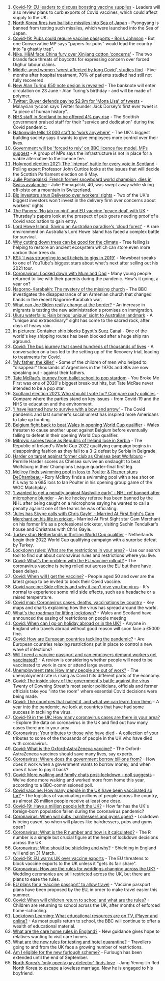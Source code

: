 1. [Covid-19: EU leaders to discuss boosting vaccine supplies](https://www.bbc.co.uk/news/world-europe-56519331) - Leaders will also review plans to curb exports of Covid vaccines, which could affect supply to the UK.
2. [North Korea fires two ballistic missiles into Sea of Japan](https://www.bbc.co.uk/news/world-asia-56518998) - Pyongyang is banned from testing such missiles, which were launched into the Sea of Japan.
3. [Covid-19: Pubs could require vaccine passports - Boris Johnson](https://www.bbc.co.uk/news/uk-politics-56517486) - But one Conservative MP says "papers for pubs" would lead the country into "a ghastly trap".
4. [Nike, H&M face China fury over Xinjiang cotton 'concerns'](https://www.bbc.co.uk/news/world-asia-china-56519411) - The two brands face threats of boycotts for expressing concern over forced Uighur labour claims.
5. [Middle-aged women 'worst affected by long Covid', studies find](https://www.bbc.co.uk/news/health-56509340) - Five months after hospital treatment, 70% of patients studied had still not fully recovered.
6. [New Alan Turing £50 note design is revealed](https://www.bbc.co.uk/news/business-56503741) - The banknote will enter circulation on 23 June - Alan Turing's birthday - and will be made of polymer.
7. [Twitter: Buyer defends paying $2.9m for 'Mona Lisa' of tweets](https://www.bbc.co.uk/news/business-56506466) - Malaysian tycoon says Twitter founder Jack Dorsey's first ever tweet is "a piece of human history".
8. [NHS staff in Scotland to be offered 4% pay rise](https://www.bbc.co.uk/news/uk-scotland-56518221) - The Scottish government praised staff for their "service and dedication" during the Covid pandemic.
9. [Nationwide tells 13,000 staff to 'work anywhere'](https://www.bbc.co.uk/news/business-56510574) - The UK's biggest building society says it wants to give employees more control over their lives.
10. [Government will be 'forced to rely' on BBC licence fee model, MPs suggest](https://www.bbc.co.uk/news/entertainment-arts-56507215) - A group of MPs says the infrastructure is not in place for a viable alternative to the licence fee.
11. [Holyrood election 2021: The 'intense' battle for every vote in Scotland](https://www.bbc.co.uk/news/uk-scotland-56512440) - Polling expert Professor John Curtice looks at the issues that will decide the Scottish Parliament election on 6 May.
12. [Julie Pomagalski, French former snowboard world champion, dies in Swiss avalanche](https://www.bbc.co.uk/news/world-europe-56518597) - Julie Pomagalski, 40, was swept away while skiing off-piste on a mountain in Switzerland.
13. [Big investors shun Deliveroo over workers' rights](https://www.bbc.co.uk/news/business-56515498) - Two of the UK's biggest investors won't invest in the delivery firm over concerns about workers' rights.
14. [The Papers: 'No jab no pint' and EU vaccine 'peace deal' with UK](https://www.bbc.co.uk/news/blogs-the-papers-56518557) - Thursday's papers look at the prospect of pub goers needing proof of a Covid vaccination to gain entry.
15. [Lord Howe Island: Saving an Australian paradise's 'cloud forest'](https://www.bbc.co.uk/news/world-australia-56452910) - A rare environment on Australia's Lord Howe Island has faced a complex battle for survival.
16. [Why cutting down trees can be good for the climate](https://www.bbc.co.uk/news/science-environment-56450965) - Tree felling is helping to restore an ancient ecosystem which can store even more carbon than trees do.
17. [KSI: 'I was struggling to sell tickets to gigs in 2019'](https://www.bbc.co.uk/news/newsbeat-56488344) - Newsbeat speaks to one of YouTube's biggest stars about what's next after selling out his 2021 tour.
18. [Coronavirus: Locked down with Mum and Dad](https://www.bbc.co.uk/news/uk-56450963) - Many young people returned to live with their parents during the pandenic. How's it going, a year on?
19. [Nagorno-Karabakh: The mystery of the missing church](https://www.bbc.co.uk/news/world-europe-56517835) - The BBC investigates the disappearance of an Armenian church that changed hands in the recent Nagorno-Karabakh war.
20. [What can Joe Biden really change at the border?](https://www.bbc.co.uk/news/world-us-canada-56514320) - An increase in migrants is testing the new administration's promises on immigration.
21. [Uluru waterfalls: Rain brings 'unique' sight to Australian landmark](https://www.bbc.co.uk/news/world-australia-56506799) - A "unique and extraordinary" sight has come to the sacred rock, after days of heavy rain.
22. [In pictures: Container ship blocks Egypt's Suez Canal](https://www.bbc.co.uk/news/world-middle-east-56516151) - One of the world's key shipping routes has been blocked after a huge ship ran aground.
23. [Covid: The bus journey that saved hundreds of thousands of lives](https://www.bbc.co.uk/news/health-56508369) - A conversation on a bus led to the setting up of the Recovery trial, leading to treatments for Covid.
24. ['My father, the killer'](https://www.bbc.co.uk/news/stories-51379981) - Some of the children of men who helped to "disappear" thousands of Argentines in the 1970s and 80s are now speaking out - against their fathers.
25. [Tate McRae's journey from ballet school to pop stardom](https://www.bbc.co.uk/news/entertainment-arts-56508538) - You Broke Me First was one of 2020's biggest break-out hits, but Tate McRae never intended to be a pop star.
26. [Scotland election 2021: Who should I vote for? Compare party policies](https://www.bbc.co.uk/news/uk-scotland-scotland-politics-56510773) - Compare where the parties stand on key issues - from Covid-19 and the NHS to education and the environment.
27. ['I have learned how to survive with a bow and arrow'](https://www.bbc.co.uk/news/business-56495443) - The Covid pandemic and last summer's social unrest has inspired more Americans to take up hunting.
28. [Belgium fight back to beat Wales in opening World Cup qualifier](https://www.bbc.co.uk/sport/football/56424467) - Wales threaten to cause another upset against Belgium before eventually falling to defeat in their opening World Cup qualifier.
29. [Mitrovic scores twice as Republic of Ireland lose in Serbia](https://www.bbc.co.uk/sport/football/56491904) - The Republic of Ireland's World Cup 2022 qualifying campaign begins in disappointing fashion as they fall to a 3-2 defeat by Serbia in Belgrade.
30. [Harder on target against former club as Chelsea beat Wolfsburg](https://www.bbc.co.uk/sport/football/56501217) - Pernille Harder scores as Chelsea survive an onslaught to beat Wolfsburg in their Champions League quarter-final first leg.
31. [McIlroy finds swimming pool in loss to Poulter & Rozner stuns DeChambeau ](https://www.bbc.co.uk/sport/golf/56514967) - Rory McIlroy finds a swimming pool with a tee shot on his way to a 6&5 loss to Ian Poulter in his opening group game of the WGC Matchplay.
32. ['I wanted to get a penalty against Nashville early' - NHL ref banned after microphone blunder](https://www.bbc.co.uk/sport/ice-hockey/56515077) - An ice hockey referee has been banned by the NHL after being caught on a microphone saying he wanted to call a penalty against one of the teams he was officiating.
33. ['Jules has Skype calls with Chris Gayle' - Married At First Sight's Cam Merchant on his life in cricket ](https://www.bbc.co.uk/sport/cricket/56470360) - Married At First Sight star Cam Merchant on his former life as a professional cricketer, visiting Sachin Tendulkar's house and Christmas with Chris Gayle.
34. [Turkey stun Netherlands in thrilling World Cup qualifier](https://www.bbc.co.uk/sport/football/56516042) - Netherlands begin their 2022 World Cup qualifying campaign with a surprise defeat by Turkey.
35. [Lockdown rules: What are the restrictions in your area?](https://www.bbc.co.uk/news/uk-54373904) - Use our search tool to find out about coronavirus rules and restrictions where you live.
36. [Covid: What’s the problem with the EU vaccine rollout?](https://www.bbc.co.uk/news/explainers-52380823) - The coronavirus vaccine is being rolled out across the EU but there have been delays.
37. [Covid: When will I get the vaccine?](https://www.bbc.co.uk/news/health-55045639) - People aged 50 and over are the latest group to be invited to book their Covid vaccine.
38. [Covid vaccine: Side effects and why it can’t give you the virus](https://www.bbc.co.uk/news/health-56437270) - It's normal to experience some mild side effects, such as a headache or a raised temperature.
39. [Covid map: Coronavirus cases, deaths, vaccinations by country](https://www.bbc.co.uk/news/world-51235105) - Key maps and charts explaining how the virus has spread around the world.
40. [What's the roadmap for lifting lockdown?](https://www.bbc.co.uk/news/explainers-52530518) - Wales and Scotland have announced the easing of restrictions on people meeting
41. [Covid: When can I go on holiday abroad or in the UK?](https://www.bbc.co.uk/news/explainers-52646738) - Anyone in England who travels abroad without good reason will soon face a £5000 fine.
42. [Covid: How are European countries tackling the pandemic?](https://www.bbc.co.uk/news/explainers-53640249) - Are European countries relaxing restrictions put in place to control a new wave of infections?
43. [Will I need a vaccine passport and can employers demand workers get vaccinated?](https://www.bbc.co.uk/news/explainers-55718553) - A review is considering whether people will need to be vaccinated to work in care or attend large events.
44. [Unemployment rate: How many people are out of work?](https://www.bbc.co.uk/news/business-52660591) - The unemployment rate is rising as Covid hits different parts of the economy.
45. [Covid: The inside story of the government's battle against the virus](https://www.bbc.co.uk/news/uk-politics-56361599) - Twenty of Downing Street's most senior politicians, officials and former officials take you "into the room" where essential Covid decisions were being made.
46. [Covid: The countries that nailed it, and what we can learn from them](https://www.bbc.co.uk/news/uk-56455030) - A year into the pandemic, we look at countries that have had some success in tackling the virus.
47. [Covid-19 in the UK: How many coronavirus cases are there in your area?](https://www.bbc.co.uk/news/uk-51768274) - Explore the data on coronavirus in the UK and find out how many cases there are in your area.
48. [Coronavirus: Your tributes to those who have died](https://www.bbc.co.uk/news/uk-52676411) - A collection of your tributes to some of the thousands of people in the UK who have died with coronavirus.
49. [Covid: What is the Oxford-AstraZeneca vaccine?](https://www.bbc.co.uk/news/health-55302595) - The Oxford-AstraZeneca vaccines should save many lives, say experts.
50. [Coronavirus: Where does the government borrow billions from?](https://www.bbc.co.uk/news/business-50504151) - How does it work when a government wants to borrow money, and when does it have to pay it back?
51. [Covid: More walking and family chats post-lockdown - poll suggests](https://www.bbc.co.uk/news/uk-56490823) - We've done more walking and worked more from home this year, according to a BBC-commissioned poll.
52. [Covid vaccine: How many people in the UK have been vaccinated so far?](https://www.bbc.co.uk/news/health-55274833) - The logistics of vaccinating millions of people across the country, as almost 28 million people receive at least one dose.
53. [Covid-19: Have a million people left the UK?](https://www.bbc.co.uk/news/uk-56435100) - How far has the UK's foreign-born population fallen during the coronavirus pandemic?
54. [Coronavirus: When will pubs, hairdressers and gyms open?](https://www.bbc.co.uk/news/explainers-53349989) - Lockdown is being eased, so when will places like hairdressers, pubs and gyms open?
55. [Coronavirus: What is the R number and how is it calculated?](https://www.bbc.co.uk/news/health-52473523) - The R number is a simple but crucial figure at the heart of lockdown decisions across the UK.
56. [Coronavirus: Who should be shielding and why?](https://www.bbc.co.uk/news/health-51997151) - Shielding in England will end on 31 March.
57. [Covid-19: EU warns UK over vaccine exports](https://www.bbc.co.uk/news/45877605) - The EU threatens to block vaccine exports to the UK unless it "gets its fair share".
58. [Coronavirus: How are the rules for weddings changing across the UK?](https://www.bbc.co.uk/news/explainers-52811509) - Wedding ceremonies are still restricted across the UK, but there are plans to ease the rules.
59. [EU plans for a 'vaccine passport' to allow travel](https://www.bbc.co.uk/news/world-europe-56436910) - 'Vaccine passport' plans have been proposed by the EU, in order to make travel easier this summer.
60. [Covid: When will children return to school and what are the rules?](https://www.bbc.co.uk/news/education-51643556) - Children are returning to school across the UK, after months of enforced home-schooling.
61. [Lockdown Learning: What educational resources are on TV, iPlayer and online?](https://www.bbc.co.uk/news/education-55591821) - As most pupils return to school, the BBC will continue to offer a wealth of educational material.
62. [What are the care home rules in England?](https://www.bbc.co.uk/news/explainers-53503712) - New guidance gives hope to relatives wanting to visit care homes.
63. [What are the new rules for testing and hotel quarantine?](https://www.bbc.co.uk/news/explainers-52544307) - Travellers going to and from the UK face a growing number of restrictions.
64. [Am I eligible for the new furlough scheme?](https://www.bbc.co.uk/news/explainers-52135342) - Furlough has been extended until the end of September.
65. [North Korea’s ‘only openly gay defector’ finds love](https://www.bbc.co.uk/news/world-asia-56323825) - Jang Yeong-jin fled North Korea to escape a loveless marriage. Now he is engaged to his boyfriend.
